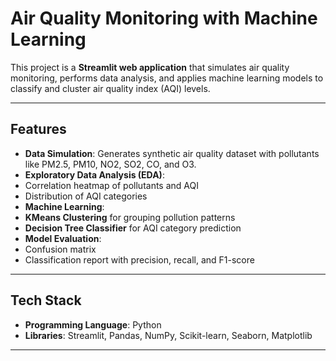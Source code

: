 #  Air Quality Monitoring with Machine Learning

This project is a **Streamlit web application** that simulates air quality monitoring, performs data analysis, and applies machine learning models to classify and cluster air quality index (AQI) levels.

---

##  Features
-  **Data Simulation**: Generates synthetic air quality dataset with pollutants like PM2.5, PM10, NO2, SO2, CO, and O3.  
-  **Exploratory Data Analysis (EDA)**:  
  - Correlation heatmap of pollutants and AQI  
  - Distribution of AQI categories  
-  **Machine Learning**:  
  - **KMeans Clustering** for grouping pollution patterns  
  - **Decision Tree Classifier** for AQI category prediction  
-  **Model Evaluation**:  
  - Confusion matrix  
  - Classification report with precision, recall, and F1-score  

---

##  Tech Stack
- **Programming Language**: Python  
- **Libraries**: Streamlit, Pandas, NumPy, Scikit-learn, Seaborn, Matplotlib  

---
